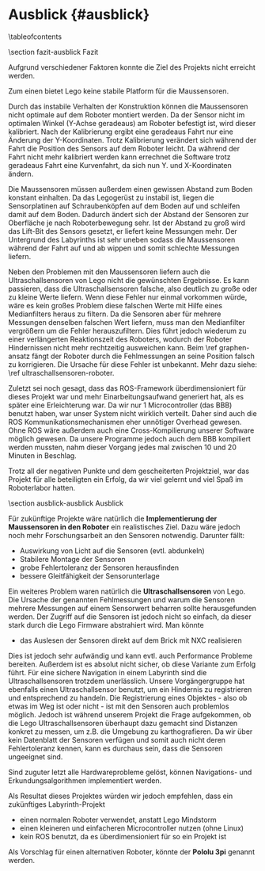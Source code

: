 Ausblick {#ausblick}
===

\tableofcontents

\section fazit-ausblick Fazit

Aufgrund verschiedener Faktoren konnte die Ziel des Projekts nicht erreicht
werden.

Zum einen bietet Lego keine stabile Platform für die Maussensoren. 

Durch das instabile Verhalten der Konstruktion können die Maussensoren nicht
optimale auf dem Roboter montiert werden. Da der Sensor nicht im optimalen
Winkel (Y-Achse geradeaus) am Roboter befestigt ist, wird dieser kalibriert.
Nach der Kalibrierung ergibt eine geradeaus Fahrt nur eine Änderung der
Y-Koordinaten. Trotz Kalibrierung verändert sich während der Fahrt die Position
des Sensors auf dem Roboter leicht. Da während der Fahrt nicht mehr kalibriert
werden kann errechnet die Software trotz geradeaus Fahrt eine Kurvenfahrt, da
sich nun Y. und X-Koordinaten ändern.

Die Maussensoren müssen außerdem einen gewissen Abstand zum Boden konstant
einhalten. Da das Legogerüst zu instabil ist, liegen die Sensorplatinen auf 
Schraubenköpfen auf dem Boden auf und schleifen damit auf dem Boden. Dadurch
ändert sich der Abstand der Sensoren zur Oberfläche je nach Roboterbewegung
sehr. Ist der Abstand zu groß wird das Lift-Bit des Sensors gesetzt, er liefert
keine Messungen mehr. Der Untergrund des Labyrinths ist sehr uneben sodass die 
Maussensoren während der Fahrt auf und ab wippen und somit schlechte Messungen
liefern.

Neben den Problemen mit den Maussensoren liefern auch die 
Ultraschallsensoren von Lego nicht die gewünschten Ergebnisse. Es kann 
passieren, dass die Ultraschallsensoren falsche, also deutlich zu 
große oder zu kleine Werte liefern. Wenn diese Fehler nur einmal 
vorkommen würde, wäre es kein großes Problem diese falschen Werte 
mit Hilfe eines Medianfilters heraus zu filtern. Da die Sensoren aber 
für mehrere Messungen denselben falschen Wert liefern, muss man den Medianfilter 
vergrößern um die Fehler herauszufiltern. Dies führt jedoch 
wiederum zu einer verlängerten Reaktionszeit des Roboters, wodurch 
der Roboter Hindernissen nicht mehr rechtzeitig ausweichen kann. 
Beim \ref graphen-ansatz fängt der Roboter durch die Fehlmessungen an seine 
Position falsch zu korrigieren. Die Ursache für diese Fehler ist 
unbekannt. Mehr dazu siehe: \ref ultraschallsensoren-roboter.

Zuletzt sei noch gesagt, dass das ROS-Framework überdimensioniert für 
dieses Projekt war und mehr Einarbeitungsaufwand generiert hat, als es 
später eine Erleichterung war. Da wir nur 1 Microcontroller (das BBB) 
benutzt haben, war unser System nicht wirklich verteilt. Daher sind 
auch die ROS Kommunikationsmechanismen eher unnötiger Overhead 
gewesen. Ohne ROS wäre außerdem auch eine Cross-Kompilierung unserer 
Software möglich gewesen. Da unsere Programme jedoch auch dem BBB 
kompiliert werden mussten, nahm dieser Vorgang jedes mal zwischen 10 und 
20 Minuten in Beschlag.

Trotz all der negativen Punkte und dem gescheiterten Projektziel, war 
das Projekt für alle beteiligten ein Erfolg, da wir viel gelernt und 
viel Spaß im Roboterlabor hatten.

\section ausblick-ausblick Ausblick

Für zukünftige Projekte wäre natürlich die __Implementierung der 
Maussensoren in den Roboter__ ein realistisches Ziel. Dazu wäre jedoch 
noch mehr Forschungsarbeit an den Sensoren notwendig. Darunter fällt:

* Auswirkung von Licht auf die Sensoren (evtl. abdunkeln)
* Stabilere Montage der Sensoren
* grobe Fehlertoleranz der Sensoren herausfinden
* bessere Gleitfähigkeit der Sensorunterlage

Ein weiteres Problem waren natürlich die __Ultraschallsensoren__ von Lego. 
Die Ursache der genannten Fehlmessungen und warum die Sensoren mehrere 
Messungen auf einem Sensorwert beharren sollte herausgefunden werden. 
Der Zugriff auf die Sensoren ist jedoch nicht so einfach, da dieser 
stark durch die Lego Firmware abstrahiert wird. Man könnte

* das Auslesen der Sensoren direkt auf dem Brick mit NXC realisieren

Dies ist jedoch sehr aufwändig und kann evtl. auch Performance 
Probleme bereiten. Außerdem ist es absolut nicht sicher, ob diese 
Variante zum Erfolg führt. Für eine sichere Navigation in einem 
Labyrinth sind die Ultraschallsensoren trotzdem unerlässlich. Unsere 
Vorgängergruppe hat ebenfalls einen Ultraschallsensor benutzt, 
um ein Hindernis zu registrieren und entsprechend zu handeln. Die 
Registrierung eines Objektes - also ob etwas im Weg ist oder nicht - 
ist mit den Sensoren auch problemlos möglich. Jedoch ist während 
unserem Projekt die Frage aufgekommen, ob die Lego Ultraschallsensoren 
überhaupt dazu gemacht sind Distanzen konkret zu messen, um z.B. die 
Umgebung zu karthografieren. Da wir über kein Datenblatt der Sensoren 
verfügen und somit auch nicht deren Fehlertoleranz kennen, kann es 
durchaus sein, dass die Sensoren ungeeignet sind.

Sind zuguter letzt alle Hardwareprobleme gelöst, können Navigations- 
und Erkundungsalgorithmen implementiert werden.

Als Resultat dieses Projektes würden wir jedoch empfehlen, dass ein 
zukünftiges Labyrinth-Projekt

* einen normalen Roboter verwendet, anstatt Lego Mindstorm
* einen kleineren und einfacheren Microcontroller nutzen (ohne Linux)
* kein ROS benutzt, da es überdimensioniert für so ein Projekt ist

Als Vorschlag für einen alternativen Roboter, könnte der __Pololu 
3pi__ genannt werden.
